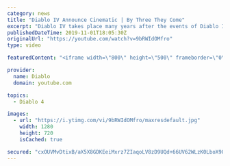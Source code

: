 ```yaml
---
category: news
title: "Diablo IV Announce Cinematic | By Three They Come"
excerpt: "Diablo IV takes place many years after the events of Diablo III, after millions have been slaughtered by the actions of the High Heavens and Burning Hells alike."
publishedDateTime: 2019-11-01T18:05:30Z
originalUrl: "https://youtube.com/watch?v=9bRWIdOMfro"
type: video

featuredContent: "<iframe width=\"800\" height=\"500\" frameborder=\"0\" src=\"https://www.youtube.com/embed/9bRWIdOMfro\" allow=\"accelerometer; autoplay; encrypted-media; gyroscope; picture-in-picture\" allowfullscreen></iframe>"

provider:
  name: Diablo
  domain: youtube.com

topics:
  - Diablo 4

images:
  - url: "https://i.ytimg.com/vi/9bRWIdOMfro/maxresdefault.jpg"
    width: 1280
    height: 720
    isCached: true

secured: "cxOUVMvDtixB/aX5X8GDKEeiMxrz7ZIaqoLV8zD9UQd+66UV62WLzK0LboX9OzS9kL6kMTBWqBzAgUS0cr+KwU2EVYUyYOYX2MqPm0rKDtwYV1e6yTkZUD9MUIVrNsgGS4xBNa+VQVCCq0GyN/mJ5UPGJ16z8KBaho86LKBhpeDstjTEyLyuTnHiJsxqvM/QgGGm4GC620Jj0tUc0x+1zTv5SkZm4gQaqCsA6wWovG3o653r5eqsNYQont60ZomL7uUacA5KJA1jP5+hzHxUsnSc+HEhomt9iccrG63GPKcpoVvAMNpL73FXxCPWCW8LYMa06g56QdlT8J10Vyyk/Zdr8mhptwC/SRNscgfMLKvCX2+wl7CkU6fIplva1TDEKKGk1v0lPMJZss6jE9eZgiXt1flco4XCSd29Wn1kL6TvR4ZNh7cawx6r10pTZeir;i22HikhgHLEaszQJC4zCTg=="
---
```


